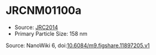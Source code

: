 <a name="material" />

# JRCNM01100a
<script type="application/ld+json">
  {
    "@context": "https://schema.org/",
    "@type": "ChemicalSubstance",
    "@id": "https://egonw.github.io/nanowiki/nanowiki376.html#material",
    "http://purl.org/dc/terms/conformsTo":
      {
        "@type": "CreativeWork",
        "@id": "https://bioschemas.org/profiles/ChemicalSubstance/0.4-RELEASE/"
      },
    "identfier": "376",
    "name": "JRCNM01100a",
    "url": "https://egonw.github.io/nanowiki/nanowiki376.html#material",
    "sameAs": "http://127.0.0.1/mediawiki/index.php/Special:URIResolver/JRCNM01100a"
  }
</script>


* Source: [JRC2014](articleJRC2014.md)
* Primary Particle Size: 158 nm


Source: NanoWiki 6, doi:[10.6084/m9.figshare.11897205.v1](https://doi.org/10.6084/m9.figshare.11897205.v1)

